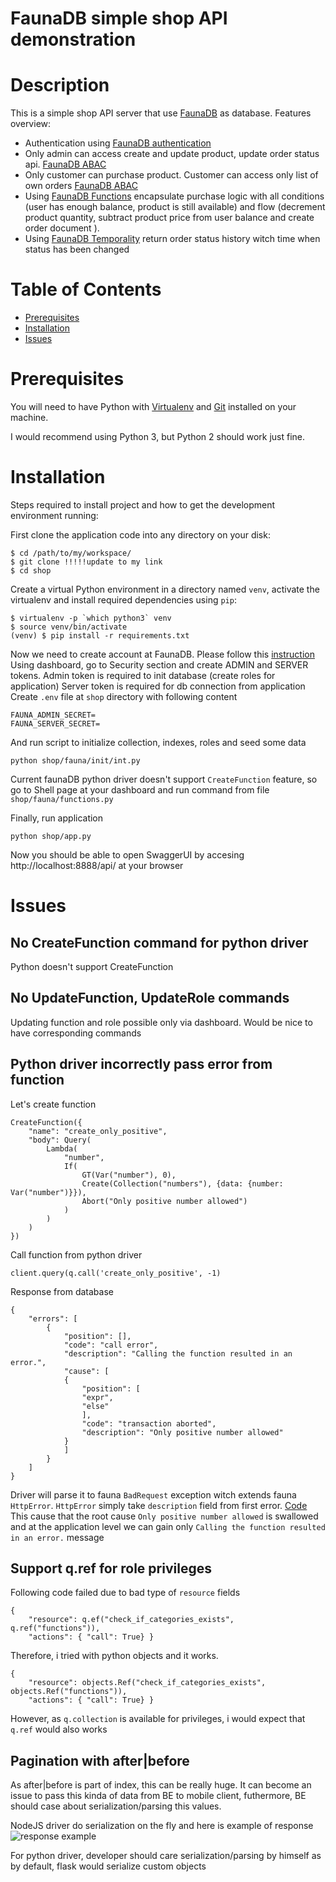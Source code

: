 FaunaDB simple shop API demonstration
=============

# Description 
This is a simple shop API server that use [FaunaDB](https://docs.fauna.com/) as database.
Features overview:
- Authentication using [FaunaDB authentication](https://docs.fauna.com/fauna/current/tutorials/authentication/user)
- Only admin can access create and update product, update order status api. [FaunaDB ABAC](https://docs.fauna.com/fauna/current/tutorials/authentication/abac)
- Only customer can purchase product. Customer can access only list of own orders [FaunaDB ABAC](https://docs.fauna.com/fauna/current/tutorials/authentication/abac)
- Using [FaunaDB Functions](https://docs.fauna.com/fauna/current/tutorials/basics/functions) encapsulate purchase logic with all conditions (user has enough balance, product is still available) and flow (decrement product quantity, subtract product price from user balance and create order document ).
- Using [FaunaDB Temporality](https://docs.fauna.com/fauna/current/tutorials/temporality) return order status history witch time when status has been changed

# Table of Contents
* [Prerequisites](#prerequisites)
* [Installation](#installation)
* [Issues](#issues)

# Prerequisites
You will need to have Python with [Virtualenv](https://virtualenv.pypa.io/en/stable/installation/) and [Git](https://git-scm.com/) installed on your machine.

I would recommend using Python 3, but Python 2 should work just fine.


# Installation
Steps required to install project and how to get the development environment running:

First clone the application code into any directory on your disk:
```
$ cd /path/to/my/workspace/
$ git clone !!!!!update to my link
$ cd shop
```

Create a virtual Python environment in a directory named `venv`, activate the virtualenv and install required dependencies using `pip`:
```
$ virtualenv -p `which python3` venv
$ source venv/bin/activate
(venv) $ pip install -r requirements.txt
```

Now we need to create account at FaunaDB. Please follow this [instruction](https://docs.fauna.com/fauna/current/start/cloud?lang=javascript#create-db)
Using dashboard, go to Security section and create ADMIN and SERVER tokens.
Admin token is required to init database (create roles for application)
Server token is required for db connection from application
Create `.env` file at `shop` directory with following content
```
FAUNA_ADMIN_SECRET=
FAUNA_SERVER_SECRET=
```
And run script to initialize collection, indexes, roles and seed some data
```
python shop/fauna/init/int.py
```
Current faunaDB python driver doesn't support `CreateFunction` feature, so go to Shell page at your dashboard and run command from file `shop/fauna/functions.py`

Finally, run application
```
python shop/app.py
```

Now you should be able to open SwaggerUI by accesing http://localhost:8888/api/ at your browser


# Issues

## No CreateFunction command for python driver
Python doesn't support CreateFunction

## No UpdateFunction, UpdateRole commands
Updating function and role possible only via dashboard. Would be nice to have corresponding commands

## Python driver incorrectly pass error from function
Let's create function
```
CreateFunction({
    "name": "create_only_positive",
    "body": Query(
        Lambda(
            "number",
            If(
                GT(Var("number"), 0),
                Create(Collection("numbers"), {data: {number: Var("number")}}),
                Abort("Only positive number allowed")
            )
        )
    )
})
```

Call function from python driver
```
client.query(q.call('create_only_positive', -1)
```
Response from database
```
{
    "errors": [
        {
            "position": [],
            "code": "call error",
            "description": "Calling the function resulted in an error.",
            "cause": [
            {
                "position": [
                "expr",
                "else"
                ],
                "code": "transaction aborted",
                "description": "Only positive number allowed"
            }
            ]
        }
    ]
}
```
Driver will parse it to fauna `BadRequest` exception witch extends fauna `HttpError`.
`HttpError` simply take `description` field from first error. [Code](https://github.com/fauna/faunadb-python/blob/master/faunadb/errors.py#L66)
This cause that the root cause `Only positive number allowed` is swallowed and at the application level we can gain only `Calling the function resulted in an error.` message


## Support q.ref for role privileges

Following code failed due to bad type of `resource` fields
```
{
    "resource": q.ef("check_if_categories_exists", q.ref("functions")),
    "actions": { "call": True} }
```
Therefore, i tried with python objects and it works.
```
{
    "resource": objects.Ref("check_if_categories_exists", objects.Ref("functions")),
    "actions": { "call": True} }
```
However, as `q.collection` is available for privileges, i would expect that `q.ref` would also works

## Pagination with after|before
As after|before is part of index, this can be really huge. It can become an issue to pass this kinda of data from BE to mobile client, futhermore, BE should case about serialization/parsing this values.

NodeJS driver do serialization on the fly and here is example of response
![response example](http://url/to/img.png)

For python driver, developer should care serialization/parsing by himself as by default, flask would serialize custom objects
